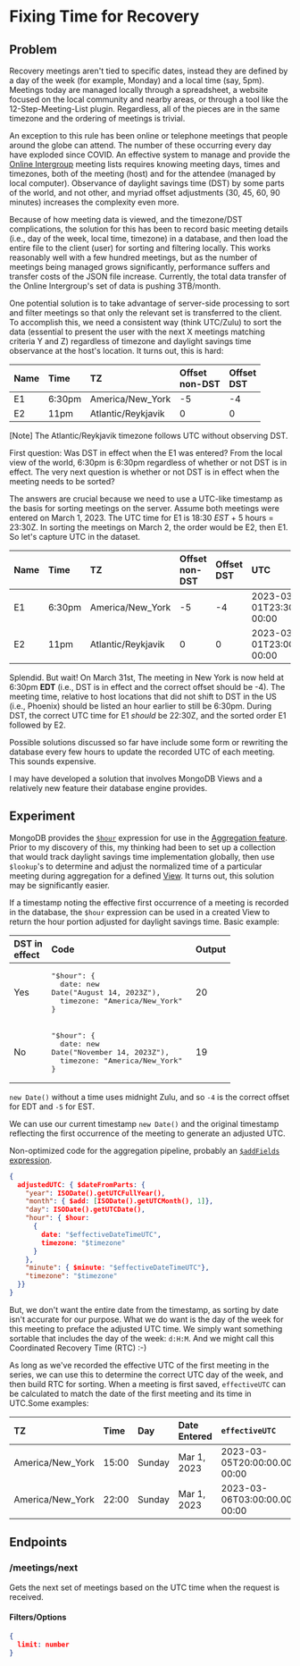 # Fixing Time for Recovery

## Problem

Recovery meetings aren't tied to specific dates, instead they are defined by a day of the week (for example, Monday) and a local time (say, 5pm). Meetings today are managed locally through a spreadsheet, a website focused on the local community and nearby areas, or through a tool like the 12-Step-Meeting-List plugin. Regardless, all of the pieces are in the same timezone and the ordering of meetings is trivial.

An exception to this rule has been online or telephone meetings that people around the globe can attend. The number of these occurring every day have exploded since COVID. An effective system to manage and provide the [Online Intergroup](https://aa-intergroup.org/) meeting lists requires knowing meeting days, times and timezones, both of the meeting (host) and for the attendee (managed by local computer). Observance of daylight savings time (DST) by some parts of the world, and not other, and myriad offset adjustments (30, 45, 60, 90 minutes) increases the complexity even more.

Because of how meeting data is viewed, and the timezone/DST complications, the solution for this has been to record basic meeting details (i.e., day of the week, local time, timezone) in a database, and then load the entire file to the client (user) for sorting and filtering locally. This works reasonably well with a few hundred meetings, but as the number of meetings being managed grows significantly, performance suffers and transfer costs of the JSON file increase. Currently, the total data transfer of the Online Intergroup's set of data is pushing 3TB/month.

One potential solution is to take advantage of server-side processing to sort and filter meetings so that only the relevant set is transferred to the client. To accomplish this, we need a consistent way (think UTC/Zulu) to sort the data (essential to present the user with the next X meetings matching criteria Y and Z) regardless of timezone and daylight savings time observance at the host's location. It turns out, this is hard:

| Name | Time   | TZ                 | Offset <br> non-DST | Offset <br> DST |
| :--- | :----- | :----------------- | :------------------ | :-------------- |
| E1   | 6:30pm | America/New_York   | -5                  | -4              |
| E2   | 11pm   | Atlantic/Reykjavik | 0                   | 0               |

[Note] The Atlantic/Reykjavik timezone follows UTC without observing DST.

First question: Was DST in effect when the E1 was entered? From the local view of the world, 6:30pm is 6:30pm regardless of whether or not DST is in effect. The very next question is whether or not DST is in effect when the meeting needs to be sorted?

The answers are crucial because we need to use a UTC-like timestamp as the basis for sorting meetings on the server. Assume both meetings were entered on March 1, 2023. The UTC time for E1 is 18:30 _EST_ + 5 hours = 23:30Z. In sorting the meetings on March 2, the order would be E2, then E1. So let's capture UTC in the dataset.

| Name | Time   | TZ                 | Offset <br> non-DST | Offset <br> DST | UTC                           |
| :--- | :----- | :----------------- | :------------------ | :-------------- | :---------------------------- |
| E1   | 6:30pm | America/New_York   | -5                  | -4              | 2023-03-01T23:30:00.000-00:00 |
| E2   | 11pm   | Atlantic/Reykjavik | 0                   | 0               | 2023-03-01T23:00:00.000-00:00 |

Splendid. But wait! On March 31st, The meeting in New York is now held at 6:30pm **EDT** (i.e., DST is in effect and the correct offset should be -4). The meeting time, relative to host locations that did not shift to DST in the US (i.e., Phoenix) should be listed an hour earlier to still be 6:30pm. During DST, the correct UTC time for E1 _should_ be 22:30Z, and the sorted order E1 followed by E2.

Possible solutions discussed so far have include some form or rewriting the database every few hours to update the recorded UTC of each meeting. This sounds expensive.

I may have developed a solution that involves MongoDB Views and a relatively new feature their database engine provides.

## Experiment

MongoDB provides the [`$hour`](https://www.mongodb.com/docs/manual/reference/operator/aggregation/hour/) expression for use in the [Aggregation feature](https://www.mongodb.com/docs/manual/reference/operator/aggregation/). Prior to my discovery of this, my thinking had been to set up a collection that would track daylight savings time implementation globally, then use `$lookup`'s to determine and adjust the normalized time of a particular meeting during aggregation for a defined [View](https://www.mongodb.com/docs/manual/core/views/). It turns out, this solution may be significantly easier.

If a timestamp noting the effective first occurrence of a meeting is recorded in the database, the `$hour` expression can be used in a created View to return the hour portion adjusted for daylight savings time. Basic example:

| DST in <br> effect | Code                                                                                                          | Output |
| :----------------- | :------------------------------------------------------------------------------------------------------------ | :----- |
| Yes                | <pre>"$hour": { <br> &nbsp;date: new Date("August 14, 2023Z"), <br> &nbsp;timezone: "America/New_York" <br>}  | 20     |
| No                 | <pre>"$hour": { <br> &nbsp;date: new Date("November 14, 2023Z"),<br> &nbsp;timezone: "America/New_York" <br>} | 19     |

`new Date()` without a time uses midnight Zulu, and so `-4` is the correct offset for EDT and `-5` for EST.

We can use our current timestamp `new Date()` and the original timestamp reflecting the first occurrence of the meeting to generate an adjusted UTC.

Non-optimized code for the aggregation pipeline, probably an [`$addFields` expression](https://www.mongodb.com/docs/v7.0/reference/operator/aggregation/addFields/).

```json
{
  adjustedUTC: { $dateFromParts: {
    "year": ISODate().getUTCFullYear(),
    "month": { $add: [ISODate().getUTCMonth(), 1]},
    "day": ISODate().getUTCDate(),
    "hour": { $hour:
      {
        date: "$effectiveDateTimeUTC",
        timezone: "$timezone"
      }
    },
    "minute": { $minute: "$effectiveDateTimeUTC"},
    "timezone": "$timezone"
  }}
}
```

But, we don't want the entire date from the timestamp, as sorting by date isn't accurate for our purpose. What we do want is the day of the week for this meeting to preface the adjusted UTC time. We simply want something sortable that includes the day of the week: `d:H:M`. And we might call this Coordinated Recovery Time (RTC) :-)

As long as we've recorded the effective UTC of the first meeting in the series, we can use this to determine the correct UTC day of the week, and then build RTC for sorting. When a meeting is first saved, `effectiveUTC` can be calculated to match the date of the first meeting and its time in UTC.Some examples:

| TZ               | Time  | Day    | Date Entered | `effectiveUTC`                |
| :--------------- | :---- | :----- | :----------- | :---------------------------- |
| America/New_York | 15:00 | Sunday | Mar 1, 2023  | 2023-03-05T20:00:00.000-00:00 |
| America/New_York | 22:00 | Sunday | Mar 1, 2023  | 2023-03-06T03:00:00.000-00:00 |

## Endpoints

### /meetings/next

Gets the next set of meetings based on the UTC time when the request is received.

#### Filters/Options

```json
{
  limit: number
}
```
